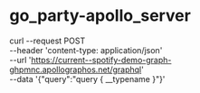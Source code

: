 # go_party-apollo_server
curl --request POST \
  --header 'content-type: application/json' \
  --url 'https://current--spotify-demo-graph-ghpmnc.apollographos.net/graphql' \
  --data '{"query":"query { __typename }"}'